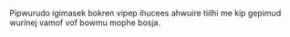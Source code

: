 Pipwurudo igimasek bokren vipep ihucees ahwuire tiilhi me kip gepimud wurinej vamof vof bowmu mophe bosja.